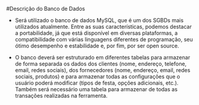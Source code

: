 #Descrição do Banco de Dados

- Será utilizado o banco de dados MySQL, que é um dos SGBDs mais utilizados atualmente. Entre as suas características, podemos destacar a portabilidade, já que está disponível em diversas plataformas, a compatibilidade com várias linguagens diferentes de programação, seu ótimo desempenho e estabilidade e, por fim, por ser open source.

- O banco deverá ser estruturado em diferentes tabelas para armazenar de forma separada os dados dos clientes (nome, endereço, telefone, email, redes sociais), dos fornecedores (nome, endereço, email, redes sociais, produtos) e para armazenar todas as configurações que o usuário poderá modificar (tipos de festa, opções adicionais, etc.). Também será necessário uma tabela para armazenar de todas as transações realizadas na ferramenta.